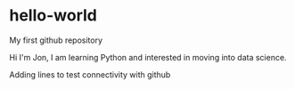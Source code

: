 # hello-world
My first github repository

Hi I'm Jon, I am learning Python and interested in moving into data science.

Adding lines to test connectivity with github
